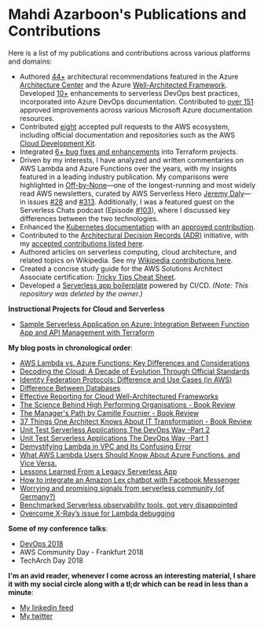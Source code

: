 # Mahdi Azarboon's Publications and Contributions

Here is a list of my publications and contributions across various platforms and domains:

- Authored [44+](https://github.com/search?q=is%3Amerged+author%3Aazarboon+repo%3AMicrosoftDocs%2Farchitecture-center+repo%3AMicrosoftDocs%2Fwell-architected&type=pullrequests&s=created&o=desc) architectural recommendations featured in the Azure [Architecture Center](https://learn.microsoft.com/azure/architecture/) and the Azure [Well-Architected Framework](https://learn.microsoft.com/azure/well-architected/). Developed [10+](https://github.com/MicrosoftDocs/azure-devops-docs/pulls?q=is%3Apr+is%3Amerged+author%3Aazarboon+sort%3Acreated-desc) enhancements to serverless DevOps best practices, incorporated into Azure DevOps documentation. Contributed to [over 151](https://github.com/search?q=is%3Amerged+author%3Aazarboon+org%3AMicrosoftDocs+org%3Adotnet&type=pullrequests&s=created&o=desc) approved improvements across various Microsoft Azure documentation resources.
- Contributed [eight](https://github.com/search?q=author%3Aazarboon+is%3Amerged+org%3Aaws-observability+org%3Aawsdocs+org%3Aaws&type=pullrequests&s=created&o=desc) accepted pull requests to the AWS ecosystem, including official documentation and repositories such as the AWS [Cloud Development Kit](https://aws.amazon.com/cdk).
- Integrated [6+ bug fixes and enhancements](https://github.com/search?q=org%3Ahashicorp+author%3Aazarboon+is%3Amerged&type=pullrequests&s=created&o=desc) into Terraform projects.
- Driven by my interests, I have analyzed and written commentaries on AWS Lambda and Azure Functions over the years, with my insights featured in a leading industry publication. My comparisons were highlighted in [Off-by-None](https://offbynone.io/)—one of the longest-running and most widely read AWS newsletters, curated by AWS Serverless Hero [Jeremy Daly](https://www.jeremydaly.com/)—in issues [#28](https://offbynone.io/issues/28/) and [#313](https://offbynone.io/issues/313/). Additionally, I was a featured guest on the Serverless Chats podcast (Episode [#103](https://www.serverlesschats.com/103/)), where I discussed key differences between the two technologies.
- Enhanced the [Kubernetes documentation](https://kubernetes.io/docs/home/) with an [approved contribution](https://github.com/kubernetes/website/pull/48299).
- Contributed to the [Architectural Decision Records (ADR)](https://adr.github.io) initiative, with my [accepted contributions listed here](https://github.com/search?q=org%3Aadr+author%3Aazarboon+is%3Amerged&type=pullrequests&s=created&o=desc).
- Authored articles on serverless computing, cloud architecture, and related topics on Wikipedia. See my [Wikipedia contributions here](https://en.wikipedia.org/wiki/Special:Contributions/Azarboon).
- Created a concise study guide for the AWS Solutions Architect Associate certification: [Tricky Tips Cheat Sheet](https://github.com/azarboon/cheat-sheet-aws/blob/main/README.md).
- Developed a [Serverless app boilerplate](https://github.com/eficode/serverless-ops-boilerplate) powered by CI/CD. *(Note: This repository was deleted by the owner.)*


**Instructional Projects for Cloud and Serverless**
* [Sample Serverless Application on Azure: Integration Between Function App and API Management with Terraform](https://github.com/azarboon/terraform-tutorial-serverless)

**My blog posts in chronological order**:
*   [AWS Lambda vs. Azure Functions: Key Differences and Considerations](https://medium.com/towards-aws/aws-lambda-vs-azure-functions-key-differences-and-considerations-8792b9bd9abc)
*   [Decoding the Cloud: A Decade of Evolution Through Official Standards](https://medium.com/@azarboon/decoding-the-cloud-a-decade-of-evolution-through-official-standards-ad06e13eeeb7)
*   [Identity Federation Protocols: Difference and Use Cases (in AWS)](https://medium.com/faun/identity-federation-protocols-difference-and-use-cases-in-aws-571d71ca8664)
*   [Difference Between Databases](https://faun.pub/demystifying-databases-systems-d0261937c494)
*   [Effective Reporting for Cloud Well-Architectured Frameworks](https://dzone.com/articles/effective-reporting-for-cloud-well-architected-ass)
*   [The Science Behind High Performing Organisations - Book Review](https://hackernoon.com/the-science-behind-high-performing-organisations-book-review-q3i3wby)
*   [The Manager's Path by Camille Fournier - Book Review](https://hackernoon.com/the-managers-path-by-camille-fournier-book-review-iv323wvk)
*   [37 Things One Architect Knows About IT Transformation - Book Review](https://dzone.com/articles/cloudy-review-of-quot37-things-one-architect-knows)
*   [Unit Test Serverless Applications The DevOps Way -Part 2](https://medium.com/@azarboon/unit-test-serverless-applications-the-devops-way-part-2-aae59f05a32c)
*   [Unit Test Serverless Applications The DevOps Way -Part 1](https://medium.com/@azarboon/unit-test-serverless-applications-the-devops-way-d7897944646c)
*   [Demystifying Lambda in VPC and Its Confusing Error](https://dzone.com/articles/demystifying-lambda-in-vpc-and-its-confusing-error)
*   [What AWS Lambda Users Should Know About Azure Functions, and Vice Versa.](https://medium.com/serverless-zone/what-aws-lambda-users-should-know-about-azure-functions-and-vice-versa-3b04f8aa05a0)
*   [Lessons Learned From a Legacy Serverless App](https://dzone.com/articles/lessons-learnt-from-a-legacy-serverless-app)
*   [How to integrate an Amazon Lex chatbot with Facebook Messenger](https://medium.com/a-cloud-guru/how-to-integrate-an-amazon-lex-chatbot-with-facebook-messenger-84a3ac84161)
*   [Worrying and promising signals from serverless community (of Germany?)](https://hackernoon.com/worrying-and-promising-signals-from-serverless-community-of-germany-1d92a2db8e2c)
*   [Benchmarked Serverless observability tools, got very disappointed](https://hackernoon.com/benchmarked-serverless-observability-tools-got-very-disappointed-e54f5e3381bf)
*  [Overcome X-Ray’s issue for Lambda debugging](https://hackernoon.com/overcome-x-rays-issue-for-debugging-892498b14346)


**Some of my conference talks**:
*   [DevOps 2018](https://youtu.be/tLyBInc05Tc)
*   AWS Community Day - Frankfurt 2018
*   TechArch Day 2018

**I'm an avid reader, whenever I come across an interesting material, I share it with my social circle along with a tl;dr which can be read in less than a minute**:  
*  [My linkedin feed](https://www.linkedin.com/in/azarboon/recent-activity/)  
*  [My twitter](https://twitter.com/m_azarboon)
